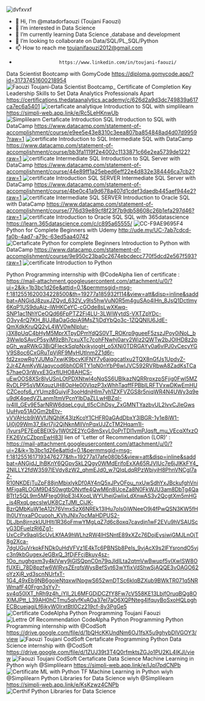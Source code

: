 ![dvfxvxf](https://github.com/user-attachments/assets/c0cc421c-a152-48ce-9a81-e9185fc49768)

- 👋 Hi, I’m @matadorfaouzi (Toujani Faouzi)
- 👀 I’m interested in Data Science
- 🌱 I’m currently learning Data Science ,database and development
- 💞️ I’m looking to collaborate on Data/SQL/PL_SQL/Python
- 📫 How to reach me toujanifaouzi2012@gmail.com
-                     https://www.linkedin.com/in/toujani-faouzi/

<!---
matadorfaouzi/matadorfaouzi is a ✨ special ✨ repository because its `README.md` (this file) appears on your GitHub profile.
You can click the Preview link to take a look at your changes.
--->
Data Scientist Bootcamp with GomyCode
https://diploma.gomycode.app/?id=31737451600218954
![Faouzi Toujani-Data Scientist Bootcamp_ Certificate of Completion](https://github.com/user-attachments/assets/18e21696-abc9-4538-9263-9c5bce905d99)
Key Leadership Skills to Set Data Analytics Professionals Apart
https://certifications.thedataanalytics.academy/c/626d2a9d3dc749839a617ca7ec6a5401
![certaficate analytique](https://github.com/user-attachments/assets/a4116f07-c2af-4b4d-96ea-7333d86b19a2)
Introduction to SQL with simplilearn
https://simpli-web.app.link/e/Rc5LeHKnwUb
![Simplilearn Certaficate Introduction SQL](https://github.com/user-attachments/assets/a5d4ada2-1326-439e-863b-92bcfcf8e6fb)
Introduction to SQL with DataCamp
https://www.datacamp.com/statement-of-accomplishment/course/e9ee5e43e8310c3eea807ba854848ad4d07d9959?raw=1
![certificate Introduction to SQL](https://github.com/user-attachments/assets/5d708511-ddba-45c6-a3f9-8693727524d9)
Intermediate SQL with DataCamp
https://www.datacamp.com/statement-of-accomplishment/course/bb3fa1119f2e4002c1133871c66e2ea5739de122?raw=1
![certificate Intermediate SQL](https://github.com/user-attachments/assets/1c331909-2803-4c09-b08d-a3084bb4024f)
Introduction to SQL Server with DataCamp
https://www.datacamp.com/statement-of-accomplishment/course/44e89ff1a25ebed6eff22e4d832e384446ca7cb2?raw=1
![certificate Introduction SQL SERVER](https://github.com/user-attachments/assets/c7f93d04-5461-4cf4-ab96-cd9ef20e3439)
Intermediate SQL Server with DataCamp
https://www.datacamp.com/statement-of-accomplishment/course/4be0c41a9d678a407d1cdef3daedb445aef944e2?raw=1
![certificate Intermediate SQL SERVER](https://github.com/user-attachments/assets/322d240a-889c-4b0c-a89b-f98ea470b6f9)
Introduction to Oracle SQL with DataCamp
https://www.datacamp.com/statement-of-accomplishment/course/776d39e89cf8f23f7b9db58608c26b1efa297d46?raw=1
![certificate Introduction to Oracle SQL](https://github.com/user-attachments/assets/c4fde3ec-1be4-4bee-84b9-8f525a4286f9)
SQL with 365datascience
https://learn.365datascience.com/c/c895a65555/
![CC-F9AE9695F4](https://github.com/user-attachments/assets/79c93aae-0cbf-4e2b-9fa9-9be84d64e54e)
Python for Complete Beginners with Udemy
http://ude.my/UC-7ab7cdcd-fa0b-4ad7-a79c-63ed5aa40742
![Certaficate Python for complete Beginners](https://github.com/user-attachments/assets/73d1e4d2-270e-44cd-8e25-73a4c8ab4ed8)
Introduction to Python with DataCamp
https://www.datacamp.com/statement-of-accomplishment/course/9e950c23ba0c2674ebcdecc770f5dcd2e567f593?raw=1
![certificate Introduction to Python](https://github.com/user-attachments/assets/211eedb9-c0e0-4f68-acb6-a307aa864a25)

Python Programming internship with @CodeAlpha
lien of certificate : https://mail-attachment.googleusercontent.com/attachment/u/0/?ui=2&ik=1b3bc1d26e&attid=0.1&permmsgid=msg-f:1812551620034228500&th=19277a185932f114&view=att&disp=inline&saddbat=ANGjdJ8zuxJZQyd_632V_y9ls5hwVuN0R5m4guSAo4lHn_8JsQ1Dctlmy6KqP1US9duAjz-iWHKCeYC-cGOde8sLwXKwq-SNP1ac1NhYCeOQd66FpPTZ2Fi4LU-3LWiWytdS-VXTZpYDc-O3vy4rQ7KH_8UJ8aOaGdpiA9MsZ1jDdYbQo3c-1ZQQNIU6JdE-QmXdkKruQQ2yL4WV0wNIplur-j3X8pUqC4bHyM5MprXTpyDPmYdQS0VT_ROKrp9gueeF5zszJPoy0iNoL_b3WwlpSAvcP5syiM9zBh7cxuXTc7cohFNwhj0arv2Wiz2QWTw2bJOIHD8z2ppGh_waRWkG3BiQFIeckSqlpNxjkyjogH_o5XNj0TDRGAYy0a6vlPJ0vCecyYGV9S8oc6CxGRuTpVjRF9MyHUtInm2Z1d6r-fd2zxowRgYJUMq7xwjK9bcvKIFNY7y6ajqgcatIxu2TQX8nGfJs1UpdvZ-2Jr4ZAmKyWJaqycod6bh0DRTY1qN0nYbP6wIJVC592RVRbwA8ZadKsTCa57haeO3rWvxE3GxfIUHO8AHCS-uEwOOS8XSr8IyUSnLOtPDXNtwl4oNqSS6UBlkazNQRRrpxzpSFjig0Fwl5MZRvDLPP5sVMXquzUH8OpHe00VIqzP3xWhhTaqffFPBbILRFTVxwDKwEmHUCZCeofs6_rYUmz8GuiyiF3ooHdnjHIm7yh1ZXFVZGS8r5niqWR4N4UWy3q9eu9dK4qedVZLanm1tmVPcnYIbDaZLLwHBZqI-iv4lll_GEv9E5arNRW6dqeLcgul_tI5cCihDsy_ZxGMNTYazbvUL2lvvCJleGwsUuHyp51AOGm2bEtv-yVVAHcb9iWVfJNQhIK43lzKcoY1CHFR0aGAdDbxY3lBGR-1y1e8iW1-Uj0j09Wm37_6krI7ji2QjNknMIIVnPqxUJZcTM2Hqam1I-j1vursPE7EqEBEIXSv1W0t2E2YcG8mSxyL0oPrTDl1vmPJqsft_mu_VEcqXfxzOFK26VxCZbpnEwH83I
lien of 'Letter of Recommendation (LOR)' : https://mail-attachment.googleusercontent.com/attachment/u/0/?ui=2&ik=1b3bc1d26e&attid=0.1&permmsgid=msg-f:1812551617193476277&th=19277a17afe080b5&view=att&disp=inline&saddbat=ANGjdJ_lhBKnY6QGpvSkL2Qgy0WMdErifoExXA65RJVIUc7e6jJlKkFY4_2NlLLY2fdW3597lEVdy8zW2_qhmEJd0_w7QIqLdqRPzWbiyiH8PhnVNCgl7aZ-R10NKDEjTuZpF88jnMbixlykDf0AY4nQ5xJPvOFou_nxUwSdhYxJBckufghVniMFigaRLOGM9D4S0wgtbONvtfe4QwM6n8UceZa8N0FkWJU3am8DbTg4QaBTt1z5QL9m5MFteg09IpE3l4XoqLWYUhejGwlixLdXnwAS3v2QcgtXm5mHG_js4RxqLgecsIwUK8CzTJMI_CiJK-BzrQMbKuW1eA12t76VmxSzX6NREk13IHu7oIs0iWNeeO9j4fPwQSN3KW5fHIh0UYnxaPOcuooh_KVhJNlx7ocMaHDPUS2-DLJbn8jrnzkUUHlti1R36oFmwYMgLqZ7d6c8oxq7cavdjn1wF2EVu9hVSAUScyG3DFueIzRl6Zg1-UxCcPx9aqIjScUvLKfAA9hWLhzRW4lHSNntE89xXZc76DojEysiwjGMJLnOjT8g2Xca-7dgUGuVrkokFNDk0uHdVFVz1E4kTc6PBNSb8PeIs_9vjAcX9s2lFYsrondO5vjc3n9kbGugexJeGBxQ_3fDjFFcjBkuy4sz-1Oo_nughgxm3y4klVwy9jGlSQpnC0n79qJldILta2qtmVwBwupf5vIXwlSW8OfUXEi_78D8pzfw6WlRvsZErqfsWysBefSvt63wYfixVdShwSjAQQE3vOAGO62oYzXjR_vd3scnNUrfxT-1G4_49xEb9NB6goieNtqxwINpgwS652wnDTSc6klqBZXub9BWkTR071q5NRWmafF40Frgn3sYy7-sv4q50lXT_hRh9z4h_iYll_2L6MFGDiDCZfY8Fw7cV558KE13LbjfOruqBQg8OXlMJPtt_L39AH0hCTmu5qlvfKvAOa37eI7aO6XQPNteg4IfquyBoSxoHQLpghECBcuejagjLf6jkyW0lrxtBtl0Cz219cf-8y3PgGe5
![Certificate CodeAlpha Python Programming Toujani Faouzi](https://github.com/user-attachments/assets/654b5aeb-6440-4a84-8f3e-ec3ae73b1f2c)
![Lettre Of Recommendation CodeAlpha Python Programming](https://github.com/user-attachments/assets/13f874a8-a7c1-484d-be48-1ab3d056c046)
Python Programming internship with @CodSoft
https://drive.google.com/file/d/1bQHcKKUndNm6OJ1fsX5u9ghybDlVGOY3/view
![Faouzi Toujani CodSoft Certaficate Programming Python](https://github.com/user-attachments/assets/fa40d6c9-a49b-492e-97d7-64a652e6177e)
Data Science internship with @CodSoft
https://drive.google.com/file/d/1ZUJ39t3T4Q0rfmktsZGJo1PU2KL4IKJl/view
![Faouzi Toujani CodSoft Certaficate Data Science](https://github.com/user-attachments/assets/6f4048d3-03ff-43ba-92b9-7f164d90c6f6)
Machine Learning in Python wiyh @Simplilearn 
https://simpli-web.app.link/e/IJpl7pdCNPb
![Certificate ML with Python TF](https://github.com/user-attachments/assets/a258d7b1-6d60-4621-bbae-e99eb6e3b257)
Machine Learning in Python wiyh @Simplilearn
Python Libraries for Data Science wiyh @Simplilearn 
https://simpli-web.app.link/e/KsKzwz4CNPb
![Certhif Python Libraries for Data Science](https://github.com/user-attachments/assets/83583969-b83a-4206-ab71-16137a9c9bfd)




